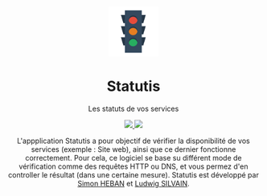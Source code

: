 <p align="center">
  <a href="https://sport.silvain.eu/">
    <img alt="decathlon" src="../mark/favicon.png" height="100"/>
  </a>
</p>

<h1 align="center">Statutis</h1>
<p align="center">Les statuts de vos services</p>
<p align="center">
    <a href="https://github.com/statutis/frontend/actions">
        <img src="https://github.com/Statutis/frontend/actions/workflows/deploy.yml/badge.svg">
    </a>
    <a href="https://github.com/statutis/api/actions">
        <img src="https://github.com/Statutis/api/actions/workflows/deploy.yml/badge.svg">
    </a>
</p>

<p align="center">
  L'appplication Statutis a pour objectif de vérifier la disponibilité de vos services (exemple : Site web), ainsi que ce dernier fonctionne correctement. Pour cela, ce logiciel se base su différent mode de vérification comme des requêtes HTTP ou DNS, et vous permez d'en controller le résultat (dans une certaine mesure). Statutis est développé par <a href="https://github.com/Miithrandiir">Simon HEBAN</a> et <a href="https://github.com/silvainlud">Ludwig SILVAIN</a>.
</p>

